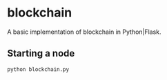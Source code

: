 # blockchain

A basic implementation of blockchain in Python|Flask.

## Starting a node

`python blockchain.py`

